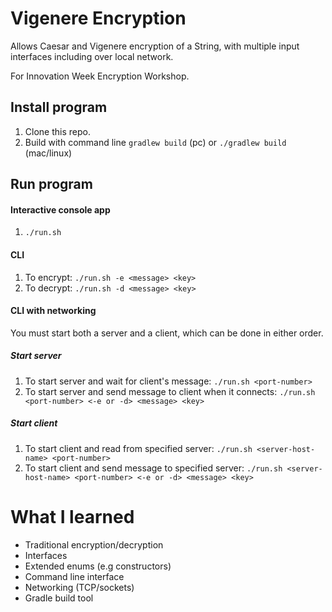 # Vigenere Encryption
Allows Caesar and Vigenere encryption of a String, with multiple input interfaces including over local network.

For Innovation Week Encryption Workshop.

## Install program
1. Clone this repo.
1. Build with command line `gradlew build` (pc) or `./gradlew build` (mac/linux)

## Run program

#### Interactive console app
1. `./run.sh`

#### CLI
1. To encrypt: `./run.sh -e <message> <key>`
1. To decrypt: `./run.sh -d <message> <key>`
    
#### CLI with networking
You must start both a server and a client, which can be done in either order.

##### Start server
1. To start server and wait for client's message: `./run.sh <port-number>`
1. To start server and send message to client when it connects: `./run.sh <port-number> <-e or -d> <message> <key>`

##### Start client
1. To start client and read from specified server: `./run.sh <server-host-name> <port-number>`
1. To start client and send message to specified server: `./run.sh <server-host-name> <port-number> <-e or -d> <message> <key>`
  

# What I learned
* Traditional encryption/decryption
* Interfaces
* Extended enums (e.g constructors)
* Command line interface
* Networking (TCP/sockets)
* Gradle build tool
